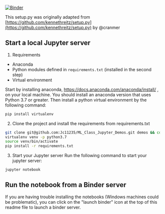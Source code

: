 [![Binder](https://mybinder.org/badge.svg)](https://mybinder.org/v2/gh/Jc11235/ML_Class_Jupyter_Demos/master)

This setup.py was originally adapted from [https://github.com/kennethreitz/setup.py](https://github.com/kennethreitz/setup.py) by @cranmer


## Start a local Jupyter server

1. Requirements

* Anaconda
* Python modules defined in `requirements.txt` (installed in the second step)
* Virtual environment

Start by installing anaconda, https://docs.anaconda.com/anaconda/install/ , on your local machine. You should install an anaconda version that uses Python 3.7 or greater. Then install a python virtual environment by the following command:

```bash 
pip install virtualenv
```

2. Clone the project and install the requirements from requirements.txt

```bash
git clone git@github.com:Jc11235/ML_Class_Jupyter_Demos.git demos && cd demos
virtualenv venv -p python3.7
source venv/bin/activate
pip install -r requirements.txt
```

3. Start your Jupyter server
Run the following command to start your jupyter server:

```bash
jupyter notebook
```

## Run the notebook from a Binder server

If you are having trouble installing the notebooks (Windows machines could be problematic), you can click on the "launch binder" icon at the top of this readme file to launch a binder server.

